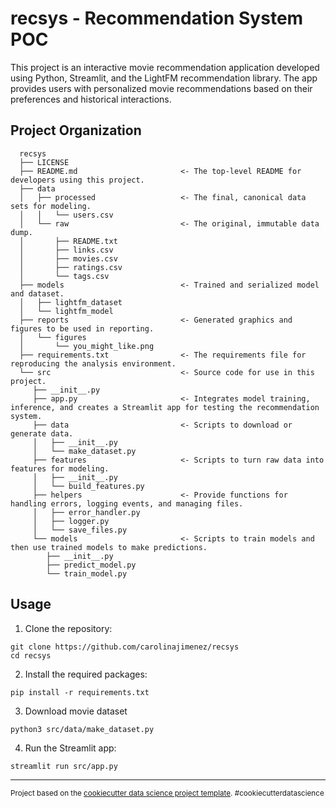 recsys - Recommendation System POC
==============================

This project is an interactive movie recommendation application developed using Python, Streamlit, and the LightFM recommendation library. The app provides users with personalized movie recommendations based on their preferences and historical interactions.

Project Organization
------------

      recsys
      ├── LICENSE
      ├── README.md                       <- The top-level README for developers using this project.
      ├── data
      │   ├── processed                   <- The final, canonical data sets for modeling.
      │   │   └── users.csv
      │   └── raw                         <- The original, immutable data dump.
      │       ├── README.txt
      │       ├── links.csv
      │       ├── movies.csv
      │       ├── ratings.csv
      │       └── tags.csv
      ├── models                          <- Trained and serialized model and dataset.
      │   ├── lightfm_dataset
      │   └── lightfm_model
      ├── reports                         <- Generated graphics and figures to be used in reporting.
      │   └── figures
      │       └── you_might_like.png
      ├── requirements.txt                <- The requirements file for reproducing the analysis environment.
      └── src                             <- Source code for use in this project.
         ├── __init__.py
         ├── app.py                       <- Integrates model training, inference, and creates a Streamlit app for testing the recommendation system.
         ├── data                         <- Scripts to download or generate data.
         │   ├── __init__.py
         │   └── make_dataset.py
         ├── features                     <- Scripts to turn raw data into features for modeling.
         │   ├── __init__.py
         │   └── build_features.py
         ├── helpers                      <- Provide functions for handling errors, logging events, and managing files.
         │   ├── error_handler.py
         │   ├── logger.py
         │   └── save_files.py
         └── models                       <- Scripts to train models and then use trained models to make predictions.
            ├── __init__.py
            ├── predict_model.py
            └── train_model.py

Usage
------------

1. Clone the repository:
```
git clone https://github.com/carolinajimenez/recsys
cd recsys
```

2. Install the required packages:
```
pip install -r requirements.txt
```

3. Download movie dataset
```
python3 src/data/make_dataset.py
```

4. Run the Streamlit app:
```
streamlit run src/app.py
```


--------

<p><small>Project based on the <a target="_blank" href="https://drivendata.github.io/cookiecutter-data-science/">cookiecutter data science project template</a>. #cookiecutterdatascience</small></p>
